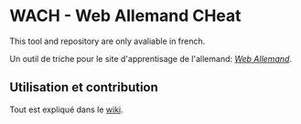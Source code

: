 # WACH - Web Allemand CHeat
This tool and repository are only avaliable in french.

Un outil de triche pour le site d'apprentisage de l'allemand: [*Web Allemand*](http://steph.raymond.free.fr).

## Utilisation et contribution
Tout est expliqué dans le [wiki](https://github.com/jubcsc/wach/wiki).
